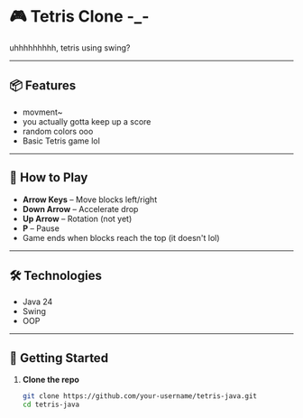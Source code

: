 # 🎮 Tetris Clone -_-

uhhhhhhhhh, tetris using swing?

---

## 📦 Features
- movment~
- you actually gotta keep up a score
- random colors ooo
- Basic Tetris game lol

---

## 🎯 How to Play
- **Arrow Keys** – Move blocks left/right
- **Down Arrow** – Accelerate drop
- **Up Arrow** – Rotation (not yet)
- **P** – Pause
- Game ends when blocks reach the top (it doesn't lol)

---

## 🛠️ Technologies
- Java 24
- Swing
- OOP

---

## 🚀 Getting Started

1. **Clone the repo**
   ```bash
   git clone https://github.com/your-username/tetris-java.git
   cd tetris-java
